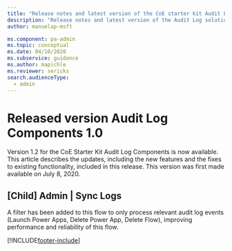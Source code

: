 ```yaml
---
title: "Release notes and latest version of the CoE starter kit Audit Log components 1.0 | MicrosoftDocs"
description: "Release notes and latest version of the Audit Log solution version 1.0."
author: manuelap-msft

ms.component: pa-admin
ms.topic: conceptual
ms.date: 04/10/2020
ms.subservice: guidance
ms.author: mapichle
ms.reviewer: sericks
search.audienceType: 
  - admin
---
```


# Released version Audit Log Components 1.0

Version 1.2 for the CoE Starter Kit Audit Log Components is now available. This article describes the updates, including the new features and the fixes to existing functionality, included in this release. This version was first made available on July 8, 2020.

## [Child] Admin | Sync Logs

A filter has been added to this flow to only process relevant audit log events (Launch Power Apps, Delete Power App, Delete Flow), improving performance and reliability of this flow.

[!INCLUDE[footer-include](../../../includes/footer-banner.md)]
